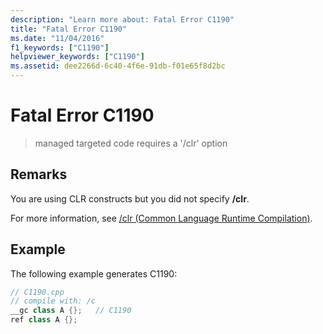 ```yaml
---
description: "Learn more about: Fatal Error C1190"
title: "Fatal Error C1190"
ms.date: "11/04/2016"
f1_keywords: ["C1190"]
helpviewer_keywords: ["C1190"]
ms.assetid: dee2266d-6c40-4f6e-91db-f01e65f8d2bc
---
```

# Fatal Error C1190

> managed targeted code requires a '/clr' option

## Remarks

You are using CLR constructs but you did not specify **/clr**.

For more information, see [/clr (Common Language Runtime Compilation)](../../build/reference/clr-common-language-runtime-compilation.md).

## Example

The following example generates C1190:

```cpp
// C1190.cpp
// compile with: /c
__gc class A {};   // C1190
ref class A {};
```

